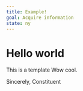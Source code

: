 ```yaml
---
title: Example!
goal: Acquire information
state: ny
---
```

<!-- Example content goes here -->
# Hello world
This is a template
Wow cool.

Sincerely,
Constituent